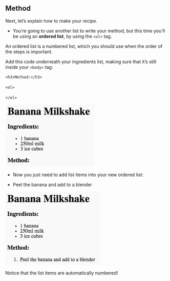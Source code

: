 ## Method

Next, let’s explain how to make your recipe.

+ You’re going to use another list to write your method, but this time you’ll be using an **ordered list**, by using the `<ol>` tag.

An ordered list is a numbered list, which you should use when the order of the steps is important.

Add this code underneath your ingredients list, making sure that it’s still inside your `<body>` tag:

    <h3>Method:</h3>
    
    <ol>
    
    </ol>
    

![スクリーンショット](images/recipe-method.png)

+ Now you just need to add list items into your new ordered list:

    <li>Peel the banana and add to a blender</li>
    

![screenshot](images/recipe-ol.png)

Notice that the list items are automatically numbered!